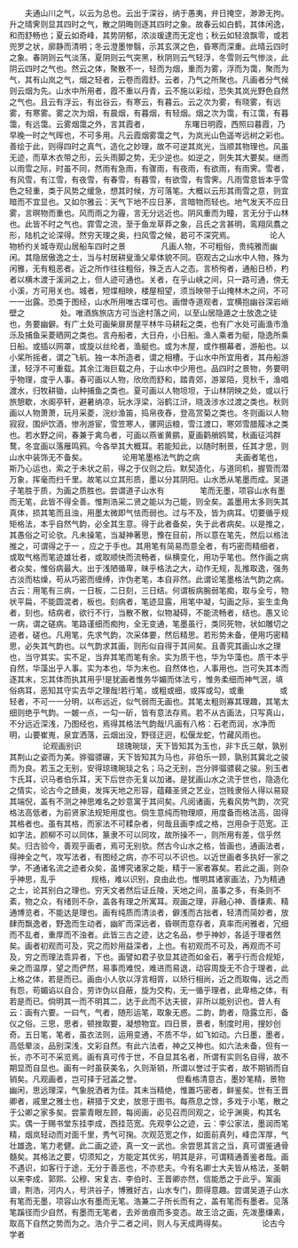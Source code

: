 <!-- { "loadSidebar": true } -->
　　夫通山川之气，以云为总也。云出于深谷，纳于愚夷，弁日掩空，渺渺无拘。升之晴霁则显其四时之气，散之阴晦则逐其四时之象。故春云如白鹤，其体闲逸，和而舒畅也；夏云如奇峰，其势阴郁，浓淡瑗逮而无定也；秋云如轻浪飘零，或若兜罗之状，廓静而清明；冬云澄墨惨翳，示其玄溟之色，昏寒而深重。此晴云四时之象。春阴则云气淡荡，夏阴则云气突黑，秋阴则云气轻浮，冬雪则云气惨淡，此阴云四时之气也。然云之体，聚散不一，轻而为烟，重而为雾，浮而为霭，聚而为气，其有山岚之气，烟之轻者，云卷而霞舒。云者，乃气之所聚也。凡画者分气候则云烟为先。山水中所用者，霞不重以丹青，云不施以彩绘，恐失其岚光野色自然之气也。且云有浮云，有出谷云，有寒云，有暮云。云之次为雾，有晓雾，有远雾，有寒雾。雾之次为烟，有晨烟，有暮烟，有轻烟。烟之次为霭，有江霭，有暮霭，有远霭。云雾烟霭之外，言其霞者，
　　
　　东曙日明霞，西照曰暮霞，乃早晚一时之气晖也，不可多用。凡云霞烟雾霭之气，为岚光山色遥岑远树之彩也。善绘于此，则得四时之真气，造化之妙理，故不可逆其岚光，当顺其物理也。风虽无迹，而草木衣带之形，云头雨脚之势，无少逆也。如逆之，则失其大要矣。继而以雨雪之际，时虽不同，然雨有急雨，有骤雨，有夜雨，有欲雨，有雨霁。雪者，有风雪，有江雪，有夜雪，有春雪，有暮雪，有欲雪，有雪霁。凡雨雪意皆本乎雪色之轻重，类于风势之缓急，想其时候，方可落笔。大概以云形其雨雪之意，则宜暗而不宜显也。又如尔雅云：天气下地不应日茅，言暗物而轻也。地气发天不应日雾，言暝物而重也。风而雨之为霾，言无分远近也。阴风重而为瞳，言无分于山林也。此皆不时之气也。霏雪之流，至于鱼龙草莽之象，吕氏之言甚明，鸾翔凤翥之形，陆机之论深得。然穷天理之奥，扫风雪之候，曷可不深究焉。
　　
　　论人物桥彴关城寺观山居船车四时之景
　　
　　凡画人物，不可粗俗，贵纯雅而幽闲。其隐居傲逸之士，当与村居耕叟渔父辈体貌不同。窃观古之山水中人物，殊为闲雅，无有粗恶者。近之所作往往粗俗，殊乏古人之态。言桥徇者，通船日桥，杓者以横木渡于溪涧之上，但人迹可通也。关者，在乎山峡之间，只一路可通，傍无小溪，方可用关也。城者，短堞相映，楼屋相望，须当映带于山掩林木之间，不可一一出露。恐类于图经，山水所用唯古堞可也。画僧寺道观者，宜横抱幽谷深岩峭壁之
　　
　　处。唯酒旆旅店方可当途村落之间，以至山居隐遁之士放逸之徒也，务要幽僻。有广土处可画柴扉房屋平林牛马耕耘之类，也有广水处可画渔市渔泺及捕鱼采菱晒网之类也。言舟船者，大日舟，小日船。渔人乘者为艇，隐逸所乘日船。或插以网罩，或旋以丝纶者，渔艇也。或为木屋，或作棚幕者，游船也。以小桨所摇者，谓之飞航。独一本所造者，谓之相槽。于山水中所宜用者，其舟船游漾，轻浮不可重载。其余江海巨载之舟，于山水中少用也。品四时之景物，务要明乎物理，度乎人事。春可画以人物，欣欣而舒和，踏青郊，游翠陌，竞秋千，渔唱渡水，归牧耕锄，山种捕鱼之类也。夏可画以人物坦坦，于山林阴映之处，或以行旅憩歇，水阁亭轩，避暑纳凉，玩水浮梁，浴鹤江浒，晓汲涉水过渡之类也。秋则画以人物萧萧，玩月采菱，浣纱渔笛，捣帛夜舂，登高赏菊之类也。冬则画以人物寂寂，围炉饮酒，惨冽游宦，雪笠寒人，骡网运粮，雪江渡口，寒郊雪腊履冰之类也。若水野之间，春兼于禽鸟者，可画以燕雀黄鹂，夏画鹳艄鸥鹭，秋画征鸿群鹜，冬宜画以落雁鸣鸦。今各举其大概耳。若能知此，以随时制景，任其才思，则山水中装饰无不备矣。
　　
　　论用笔墨格法气韵之病
　　
　　夫画者笔也，斯乃心运也，索之于未状之前，得之于仪则之后。默契造化，与道同机，握管而潜万象，挥毫而扫千里。故笔以立其形质，墨以分其阴阳。山水悉从笔墨而成。吴道子笔胜于质，为画之质胜也。尝谓道子山水有
　　
　　笔而无墨，项容山水有墨而无笔，此皆不得全善。惟荆浩采二贤之能以为己能，则全矣。盖墨用太多则失其真体，损其笔而且浊，用墨太微即气怯而弱也。过与不及，皆为病耳。切要循乎规矩格法，本乎自然气韵，必全其生意。得于此者备矣，失于此者病矣。以是推之，其愚俗之可论欤。凡未操笔，当凝神著思，豫在目前，所以意在笔先，然后以格法推之，可谓得之于一 ，应之于手也。其用笔有简易而意全者，有巧密而精细者，或取气格而笔迹雄壮者，或取顺快而流畅者，纵横变化，用功乎笔也。然作画之病者众矣，惟俗病最大。出于浅陋循卑，昧乎格法之大，动作无规，乱推取逸，强务古淡而枯燥，苟从巧密而缠缚，诈伪老笔，本自非然。此谓论笔墨格法气韵之病。古云：用笔有三病，一日板，二日刻，三日结。何谓板病腕弱笔痴，取与全亏，物状平扁，不能圆混者，板也。刻病者，笔迹显露，用笔中凝，勾画之际，妄生圭角者，刻也。结病者，欲行不行，当散不散，似物凝碍，不能流畅者，结也。愚又论一病，谓之磋病。笔路谨细而痴拘，全无变通，笔墨虽行，类同死物，状如雕切之迹者，磋也。凡用笔，先求气韵，次采体要，然后精思。若形势未备，便用巧密精思，必失其气韵也。以气韵求其画，则形似自得于其间矣。且善究其画山水之理也，当守其实。实不足，当弃其笔而笔有余。实为质干也，华为华藻也。质干本乎自然，华藻出乎人事。实为本也，华为末也。自然体也，人事用也。岂可失其本而逐其末，忘其体而执其用乎!是犹画者惟务华媚而体法亏，惟务柔细而神气泯，填俗病耳，恶知其守实去华之理哉!若行笔，或粗或细，或挥或勾，或重
　　
　　或轻者，不可一一分明，以布远近，似气弱而无画也。其笔太粗则寡其理趣，其笔太细则绝乎气韵。一皴一点，一勾一斫，皆有意法存焉。若不从古画法，只写真山，不分远近深浅，乃图经也，焉得其格法气韵哉!凡画有八格：石老而润，水净而明，山要崔嵬，泉宜洒落，云烟出没，野径迂迥，松偃龙蛇，竹藏风雨也。
　　
　　论观画别识
　　
　　琼瑰琬琰，天下皆知其为玉也，非卞氏三献，孰别其荆山之姿而为美。骅骝骠碾，天下皆知其为马也，非伯乐一顾，孰别其冀北之骏而为良。若玉之无别，安得琼瑰琬琰之名；马之无别，岂分骅骝骠裴之骏。别玉者卞氏耳，识马者伯乐耳，天下后世亦无复以加诸。是犹画山水之流于世也，隐造化之情实，论古今之赜奥，发挥天地之形容，蕴藉圣贤之艺业，岂贱隶俗人得以易窥其端倪，盖有不测之神思难名之妙意寓于其间矣。凡阅诸画，先看风势气韵，次究格法高低者，为前贤家法规矩用度也。倘生意纯而物理顺，用度备而格法高，固得其格者也。虽有其格，而家法不可糅杂者，何哉且画李成之格，岂用杂于范宽。正如字法，颜柳不可以同体，篆隶不可以同攻，故所操不一，则所用有差，信乎然矣。归古验今，善观乎画者，焉可无别欤。然古今山水之格，皆画也，通画法者，得神全之气，攻写法者，有图经之病，亦不可以不识也。以近世画者多执好一家之学，不通诸名流之迹者众矣，虽博究诸家之能，精于一家者寡矣。若此之画，则杂乎神思，乱乎
　　
　　规格，难以识别，良由此也。惟明其诸家画法，乃为精通之士，论其别白之理也。穷天文者然后证丘陵，天地之间，虽事之多，有条则不紊，物之众，有绪则不杂，盖各有理之所寓耳。观画之理，非融心神、善缣素、精通博览者，不能达是理也。画有纯质而清淡者，僻浅而古拙者，轻清而简妙者，放肆而飘逸者，野逸而生动者，幽旷而深远者，昏暝而意存者，真率而闲雅者，冗细而不乱者，重厚而不浊者。此皆三古之迹，达之名品，参乎神妙，各适于理者然矣。画者初观而可及，究之而妙用益深者，上也。有初观而不可及，再观而不可及，穷之而理法乖异者，下也。画譬如君子欤显其迹而如金石，著乎行而合规矩，亲之而温厚，望之而俨然，易事而难悦，难进而易退，动容周旋无不合于理者，此上格之体，若是而已。画由小人欤以浮言相胥，以矫行相尚，近之而取侮，远之而有怨，苟媚谄以自合，劳诈伪以自蔽，旋为交构，无一循乎理者，此卑格之体，有若是而已。倘明其一而不明其二，达于此而不达夫彼，非所以能别识也。昔人有云：画有六要。一曰气，气者，随形运笔，取象无惑。二韵，韵者，隐露立形，备仪之俗。三思，思者，顿挫取要，凝想物宜。四日景，景者，制度时用，搜妙创奇。五日笔，笔者，虽衣法则，运用变通，不质不华，如飞如动。六日墨，墨者，高低晕淡，品别深浅，文彩自然。有此六法者，神之又神也。如六法未备，但有一长，亦不可不采览焉。画有真可传于世，不自显其名者，所谓有实则名自得，故不期显而自显也。画有一时虽获美名，久则渐销，所谓以誉过于实者，故不期销而自销矣。凡观画者，岂可择于冠盖之誉。
　　
　　但看格清意古，墨妙笔精，景物幽闲，思远理深，气象脱洒者为佳。其未当精绝，惟置巧密者，鲜鉴矣。世有王晋卿者，戚里之雅士也，耕猎于文史，放思于图书。每燕息之馀，多戏于小笔，散之于公卿之家多矣。尝蒙青眼左顾，每阅画，必见召而同观之，论乎渊奥，构其名实。偶一于赐书堂东挂李成，西挂范宽。先观李公之迹，云：李公家法，墨润而笔精，烟岚轻动而对面千里，秀气可掬。次观范宽之作，如面前真列，峰峦浑厚，气壮雄逸，笔力老健。此二画之迹，真一文一武也。余尝思其言之当，真可谓鉴通骨髓矣。其格法之要，切须知之，方能定其优劣，明其是非，可谓精通善鉴者哉。画不遇识，如客行于途，无分于善恶也，不亦悲夫。今有名卿士大夫皆从格法，圣朝以来李成、郭熙、公穆、宋复古、李伯时、王晋卿亦然，信能悉之于此乎。案画谱，荆浩，河内人，号洪谷子，博雅好古，山水专门，颇得意趣。尝谓吴道子山水有笔而无墨，项容山水有墨而无笔。浩兼二子所长而有之，盖有笔而有墨者。见落笔蹊径而少自然，有墨而无笔者，去斧凿痕而多变态。故王洽之画，先泼墨缣素，取高下自然之势而为之。浩介乎二者之间，则人与天成两得矣。
　　
　　论古今学者
　　
